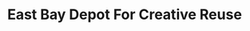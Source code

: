 ---
title: "East Bay Depot For Creative Reuse"
url: /oakland/east-bay-depot-for-creative-reuse/
shop: Gebrauchtwaren
---